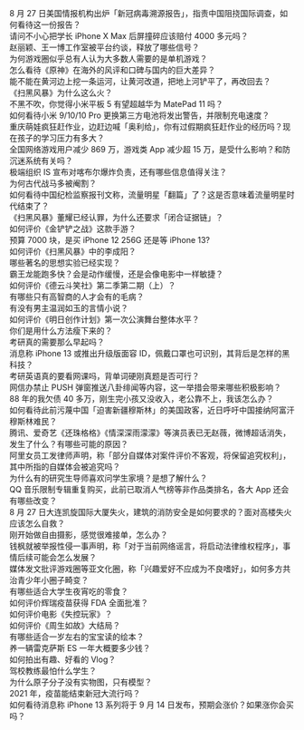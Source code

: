 8 月 27 日美国情报机构出炉「新冠病毒溯源报告」，指责中国阻挠国际调查，如何看待这一份报告？  
请问不小心把学长 iPhone X Max 后屏撞碎应该赔付 4000 多元吗？  
赵丽颖、王一博工作室被平台约谈，释放了哪些信号？  
为何游戏圈似乎总有人认为大多数人需要的是单机游戏？  
怎么看待《原神》在海外的风评和口碑与国内的巨大差异？  
能不能在黄河边上挖一条运河，让黄河改道，把地上河铲平了，再改回去？  
《扫黑风暴》为什么这么火？  
不黑不吹，你觉得小米平板 5 有望超越华为 MatePad 11 吗？  
如何看待小米 9/10/10 Pro 更换第三方电池将发出警告，并限制充电速度？  
重庆萌娃疯狂赶作业，边赶边喊「奥利给」，你有过假期疯狂赶作业的经历吗？现在孩子的学习压力有多大？  
全国网络游戏用户减少 869 万，游戏类 App 减少超 15 万，是受什么影响？和防沉迷系统有关吗？  
极端组织 IS 宣布对喀布尔爆炸负责，还有哪些信息值得关注？  
为何古代战马多被阉割？  
如何看待中国纪检监察报刊文称，流量明星「翻篇」了？这是否意味着流量明星时代结束了？  
《扫黑风暴》董耀已经认罪，为什么还要求「闭合证据链」？  
如何评价《金铲铲之战》这款手游？  
预算 7000 块，是买 iPhone 12  256G 还是等 iPhone 13?  
如何评价《扫黑风暴》中的李成阳？  
哪些著名的思想实验已经实现？  
霸王龙能跑多快？会是动作缓慢，还是会像电影中一样敏捷？  
如何评价《德云斗笑社》第二季第二期（上）？  
有哪些只有高智商的人才会有的毛病？  
有没有男主温润如玉的言情小说？  
如何评价《明日创作计划》第一次公演舞台整体水平？  
你们是用什么方法瘦下来的？  
考研真的需要那么早起吗？  
消息称 iPhone 13 或推出升级版面容 ID，佩戴口罩也可识别，其背后是怎样的黑科技？  
考研英语真的要看网课吗，背单词硬刚真题是否可行？  
网信办禁止 PUSH 弹窗推送八卦绯闻等内容，这一举措会带来哪些积极影响？  
88 年的我欠债 40 多万，刚生完小孩又没收入，老公靠不上，我该怎么办？  
如何看待此前污蔑中国「迫害新疆穆斯林」的美国政客，近日呼吁中国接纳阿富汗穆斯林难民？  
腾讯、爱奇艺《还珠格格》《情深深雨濛濛》等演员表已无赵薇，微博超话消失，发生了什么？有哪些可能的原因？  
阿里女员工发律师声明，称「部分自媒体对案件评价不客观，将保留追究权利」，其中所指的自媒体会被追究吗？  
为什么有的研究生导师喜欢问学生家境？是想了解什么？  
QQ 音乐限制专辑重复购买，此前已取消人气榜等非作品类排名，各大 App 还会有哪些改变？  
8 月 27 日大连凯旋国际大厦失火，建筑的消防安全是如何要求的？面对高楼失火应该怎么自救？  
刚开始做自由摄影，感觉很难接单，怎么办？  
钱枫就被举报性侵一事声明，称「对于当前网络谣言，将启动法律维权程序」，事情后续可能会怎么发展？  
媒体发文批评游戏圈等亚文化圈，称「兴趣爱好不应成为不良嗜好」，如何多方共治青少年小圈子畸变？  
有哪些适合大学生夜宵吃的零食？  
如何评价辉瑞疫苗获得 FDA 全面批准？  
如何评价电影《失控玩家》？  
如何评价《周生如故》大结局？  
有哪些适合一岁左右的宝宝读的绘本？  
养一辆雷克萨斯 ES 一年大概要多少钱？  
如何拍出有趣、好看的 Vlog？  
驾校教练最怕什么学生？  
为什么原子分子没有实物图，只有模型？  
2021 年，疫苗能结束新冠大流行吗？  
如何看待消息称 iPhone 13 系列将于 9 月 14 日发布，预期会涨价？如果涨你会买吗？  
